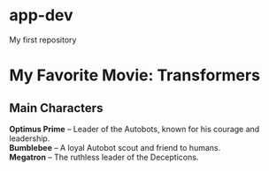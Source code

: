 # app-dev
My first repository

# My Favorite Movie: Transformers
## Main Characters
**Optimus Prime** – Leader of the Autobots, known for his courage and leadership.  
**Bumblebee** – A loyal Autobot scout and friend to humans.  
**Megatron** – The ruthless leader of the Decepticons.


